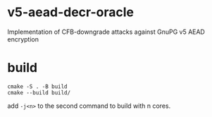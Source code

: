 # v5-aead-decr-oracle
Implementation of CFB-downgrade attacks against GnuPG v5 AEAD encryption

# build

```
cmake -S . -B build
cmake --build build/
```

add `-j<n>` to the second command to build with n cores.